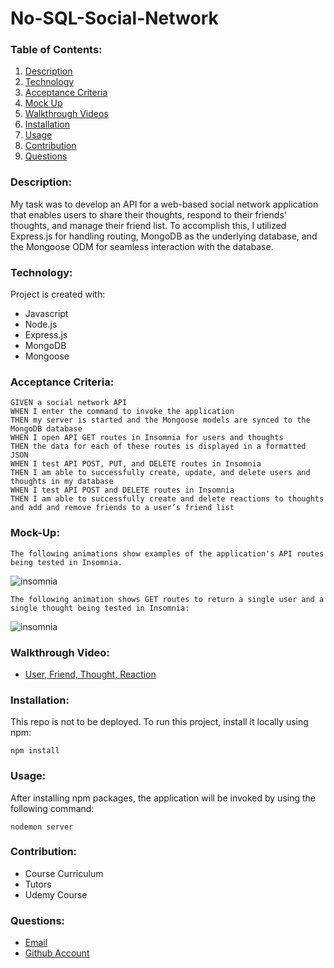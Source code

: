 # No-SQL-Social-Network

### Table of Contents:
1. [Description](#description)
2. [Technology](#technology)
3. [Acceptance Criteria](#acceptance-criteria)
4. [Mock Up](#mock-up)
4. [Walkthrough Videos](#walkthrough-videos)
5. [Installation](#installation)
6. [Usage](#usage)
7. [Contribution](#contribution)
8. [Questions](#questions)

### Description:

My task was to develop an API for a web-based social network application that enables users to share their thoughts, respond to their friends' thoughts, and manage their friend list. To accomplish this, I utilized Express.js for handling routing, MongoDB as the underlying database, and the Mongoose ODM for seamless interaction with the database.


### Technology:

Project is created with:

- Javascript
- Node.js
- Express.js
- MongoDB
- Mongoose


### Acceptance Criteria:

```
GIVEN a social network API
WHEN I enter the command to invoke the application
THEN my server is started and the Mongoose models are synced to the MongoDB database
WHEN I open API GET routes in Insomnia for users and thoughts
THEN the data for each of these routes is displayed in a formatted JSON
WHEN I test API POST, PUT, and DELETE routes in Insomnia
THEN I am able to successfully create, update, and delete users and thoughts in my database
WHEN I test API POST and DELETE routes in Insomnia
THEN I am able to successfully create and delete reactions to thoughts and add and remove friends to a user’s friend list
```


### Mock-Up:

```
The following animations show examples of the application's API routes being tested in Insomnia.
```
![insomnia](./images/18-nosql-homework-demo-01%20(1).gif)

```
The following animation shows GET routes to return a single user and a single thought being tested in Insomnia:
```

![insomnia](./images/18-nosql-homework-demo-02.gif)

### Walkthrough Video:

- [User, Friend, Thought, Reaction](./images/Untitled_%20Jun%209%2C%202023%209_00%20AM.mp4)



### Installation:

This repo is not to be deployed. To run this project, install it locally using npm:

```
npm install
```

### Usage:

After installing npm packages, the application will be invoked by using the following command:
```
nodemon server
```
### Contribution:
- Course Curriculum
- Tutors
- Udemy Course

### Questions:

- [Email](manindersmanan@gmail.com)
- [Github Account](https://github.com/ManinderManan)